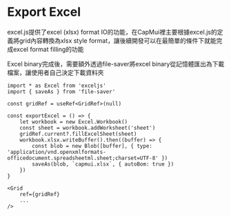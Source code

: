 # Export Excel
excel.js提供了excel (xlsx) format IO的功能，在CapMui裡主要根據excel.js的定義將grid內容轉換為xlsx style format，讓後續開發可以在最簡單的條件下就能完成excel format filling的功能

Excel binary完成後，需要額外透過file-saver將excel binary從記憶體匯出為下載檔案，讓使用者自己決定下載資料夾

```
import * as Excel from 'exceljs'
import { saveAs } from 'file-saver'

const gridRef = useRef<GridRef>(null)

const exportExcel = () => {
    let workbook = new Excel.Workbook()
    const sheet = workbook.addWorksheet('sheet')
    gridRef.current?.fillExcelSheet(sheet)
    workbook.xlsx.writeBuffer().then((buffer) => {
        const blob = new Blob([buffer], { type: 'application/vnd.openxmlformats-officedocument.spreadsheetml.sheet;charset=UTF-8' })
        saveAs(blob, `capmui.xlsx`, { autoBom: true })
    })
}

<Grid
    ref={gridRef}
    ...
/>
```

